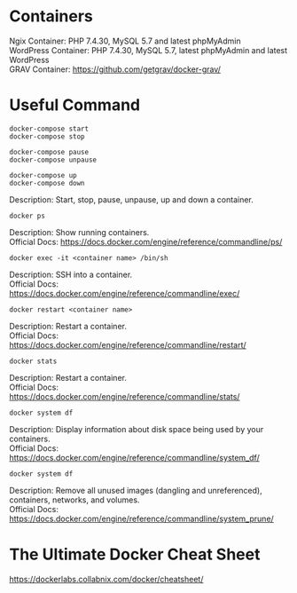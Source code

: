 # Containers

Ngix Container: PHP 7.4.30, MySQL 5.7 and latest phpMyAdmin\
WordPress Container: PHP 7.4.30, MySQL 5.7, latest phpMyAdmin and latest WordPress\
GRAV Container: https://github.com/getgrav/docker-grav/

# Useful Command

```
docker-compose start
docker-compose stop

docker-compose pause
docker-compose unpause

docker-compose up
docker-compose down
```
Description: Start, stop, pause, unpause, up and down a container.

```
docker ps
```
Description: Show running containers.\
Official Docs: https://docs.docker.com/engine/reference/commandline/ps/

```
docker exec -it <container name> /bin/sh
```
Description: SSH into a container.\
Official Docs: https://docs.docker.com/engine/reference/commandline/exec/

```
docker restart <container name>
```
Description: Restart a container.\
Official Docs: https://docs.docker.com/engine/reference/commandline/restart/

```
docker stats
```
Description: Restart a container.\
Official Docs: https://docs.docker.com/engine/reference/commandline/stats/

```
docker system df
```
Description: Display information about disk space being used by your containers.\
Official Docs: https://docs.docker.com/engine/reference/commandline/system_df/

```
docker system df
```
Description: Remove all unused images (dangling and unreferenced), containers, networks, and volumes.\
Official Docs: https://docs.docker.com/engine/reference/commandline/system_prune/

# The Ultimate Docker Cheat Sheet

https://dockerlabs.collabnix.com/docker/cheatsheet/
